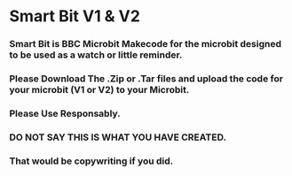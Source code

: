 # Smart Bit V1 & V2
### Smart Bit is BBC Microbit Makecode for the microbit designed to be used as a watch or little reminder.
### Please Download The .Zip or .Tar files and upload the code for your microbit (V1 or V2) to your Microbit.
### Please Use Responsably.
### DO NOT SAY THIS IS WHAT YOU HAVE CREATED.
### That would be copywriting if you did.
